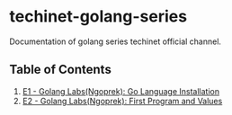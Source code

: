 # techinet-golang-series
Documentation of golang series techinet official channel.

## Table of Contents

1. [E1 - Golang Labs(Ngoprek): Go Language Installation](E1/README.md)
2. [E2 - Golang Labs(Ngoprek): First Program and Values](E2/README.md)
